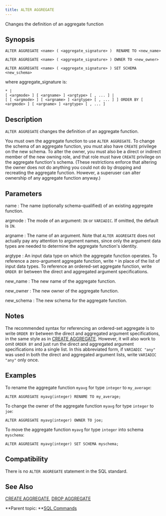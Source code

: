 ```yaml
---
title: ALTER AGGREGATE 
---
```


Changes the definition of an aggregate function

## <a id="section2"></a>Synopsis 

``` {#sql_command_synopsis}
ALTER AGGREGATE <name> ( <aggregate_signature> )  RENAME TO <new_name>

ALTER AGGREGATE <name> ( <aggregate_signature> ) OWNER TO <new_owner>

ALTER AGGREGATE <name> ( <aggregate_signature> ) SET SCHEMA <new_schema>
```

where aggregate\_signature is:

```
* |
[ <argmode> ] [ <argname> ] <argtype> [ , ... ] |
[ [ <argmode> ] [ <argname> ] <argtype> [ , ... ] ] ORDER BY [ <argmode> ] [ <argname> ] <argtype> [ , ... ]
```

## <a id="section3"></a>Description 

`ALTER AGGREGATE` changes the definition of an aggregate function.

You must own the aggregate function to use `ALTER AGGREGATE`. To change the schema of an aggregate function, you must also have `CREATE` privilege on the new schema. To alter the owner, you must also be a direct or indirect member of the new owning role, and that role must have `CREATE` privilege on the aggregate function's schema. \(These restrictions enforce that altering the owner does not do anything you could not do by dropping and recreating the aggregate function. However, a superuser can alter ownership of any aggregate function anyway.\)

## <a id="section4"></a>Parameters 

name
:   The name \(optionally schema-qualified\) of an existing aggregate function.

argmode
:   The mode of an argument: `IN` or `VARIADIC`. If omitted, the default is `IN`.

argname
:   The name of an argument. Note that `ALTER AGGREGATE` does not actually pay any attention to argument names, since only the argument data types are needed to determine the aggregate function's identity.

argtype
:   An input data type on which the aggregate function operates. To reference a zero-argument aggregate function, write `*` in place of the list of input data types. To reference an ordered-set aggregate function, write `ORDER BY` between the direct and aggregated argument specifications.

new\_name
:   The new name of the aggregate function.

new\_owner
:   The new owner of the aggregate function.

new\_schema
:   The new schema for the aggregate function.

## <a id="notes"></a>Notes 

The recommended syntax for referencing an ordered-set aggregate is to write `ORDER BY` between the direct and aggregated argument specifications, in the same style as in [CREATE AGGREGATE](CREATE_AGGREGATE.html). However, it will also work to omit `ORDER BY` and just run the direct and aggregated argument specifications into a single list. In this abbreviated form, if `VARIADIC "any"` was used in both the direct and aggregated argument lists, write `VARIADIC "any"` only once.

## <a id="section5"></a>Examples 

To rename the aggregate function `myavg` for type `integer` to `my_average`:

```
ALTER AGGREGATE myavg(integer) RENAME TO my_average;
```

To change the owner of the aggregate function `myavg` for type `integer` to `joe`:

```
ALTER AGGREGATE myavg(integer) OWNER TO joe;
```

To move the aggregate function `myavg` for type `integer` into schema `myschema`:

```
ALTER AGGREGATE myavg(integer) SET SCHEMA myschema;
```

## <a id="section6"></a>Compatibility 

There is no `ALTER AGGREGATE` statement in the SQL standard.

## <a id="section7"></a>See Also 

[CREATE AGGREGATE](CREATE_AGGREGATE.html), [DROP AGGREGATE](DROP_AGGREGATE.html)

**Parent topic: **[SQL Commands](../sql_commands/sql_ref.html)

